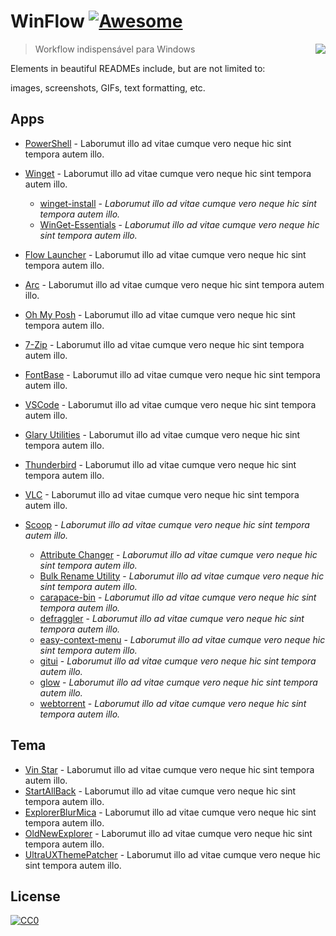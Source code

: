 
# WinFlow [![Awesome](https://cdn.jsdelivr.net/gh/sindresorhus/awesome@d7305f38d29fed78fa85652e3a63e154dd8e8829/media/badge.svg)](https://github.com/sindresorhus/awesome#readme)

> Workflow indispensável para Windows
> <img src="icon.png" align="right"/>

Elements in beautiful READMEs include, but are not limited to:

images, screenshots, GIFs, text formatting, etc.

## Apps

- [PowerShell](https://learn.microsoft.com/pt-br/powershell/) - Laborumut illo ad vitae cumque vero neque hic sint tempora autem illo.
- [Winget](https://learn.microsoft.com/pt-br/windows/package-manager/winget/) - Laborumut illo ad vitae cumque vero neque hic sint tempora autem illo.
    - [winget-install](https://github.com/asheroto/winget-install) - *Laborumut illo ad vitae cumque vero neque hic sint tempora autem illo.*
    - [WinGet-Essentials](https://github.com/jjcarrier/PS-WinGet-Essentials) - *Laborumut illo ad vitae cumque vero neque hic sint tempora autem illo.*

- [Flow Launcher](https://www.flowlauncher.com/) - Laborumut illo ad vitae cumque vero neque hic sint tempora autem illo.
- [Arc](https://arc.net/) - Laborumut illo ad vitae cumque vero neque hic sint tempora autem illo.
- [Oh My Posh](https://ohmyposh.dev/) - Laborumut illo ad vitae cumque vero neque hic sint tempora autem illo.
- [7-Zip](https://7-zip.org/) - Laborumut illo ad vitae cumque vero neque hic sint tempora autem illo.
- [FontBase](https://fontba.se/) - Laborumut illo ad vitae cumque vero neque hic sint tempora autem illo.
- [VSCode](https://code.visualstudio.com/) - Laborumut illo ad vitae cumque vero neque hic sint tempora autem illo.
- [Glary Utilities](https://www.glarysoft.com/) - Laborumut illo ad vitae cumque vero neque hic sint tempora autem illo.
- [Thunderbird](https://www.thunderbird.net/pt-BR/) - Laborumut illo ad vitae cumque vero neque hic sint tempora autem illo.
- [VLC](https://www.videolan.org/vlc/) - Laborumut illo ad vitae cumque vero neque hic sint tempora autem illo.

- [Scoop](https://github.com/ThomasNieto/Scoop) - *Laborumut illo ad vitae cumque vero neque hic sint tempora autem illo.*
    - [Attribute Changer](https://www.petges.lu/) - *Laborumut illo ad vitae cumque vero neque hic sint tempora autem illo.*
    - [Bulk Rename Utility](https://www.bulkrenameutility.co.uk/) - *Laborumut illo ad vitae cumque vero neque hic sint tempora autem illo.*
    - [carapace-bin](https://carapace-sh.github.io/carapace-bin/carapace-bin.html) - *Laborumut illo ad vitae cumque vero neque hic sint tempora autem illo.*
    - [defraggler](https://www.ccleaner.com/defraggler) - *Laborumut illo ad vitae cumque vero neque hic sint tempora autem illo.*
    - [easy-context-menu](https://www.sordum.org/7615/easy-context-menu-v1-6/) - *Laborumut illo ad vitae cumque vero neque hic sint tempora autem illo.*
    - [gitui](https://github.com/extrawurst/gitui) - *Laborumut illo ad vitae cumque vero neque hic sint tempora autem illo.*
    - [glow](https://github.com/charmbracelet/glow) - *Laborumut illo ad vitae cumque vero neque hic sint tempora autem illo.*
    - [webtorrent](https://webtorrent.io/desktop/) - *Laborumut illo ad vitae cumque vero neque hic sint tempora autem illo.*


## Tema

- [Vin Star](https://www.vinstartheme.com/) - Laborumut illo ad vitae cumque vero neque hic sint tempora autem illo.
- [StartAllBack](https://www.startallback.com/) - Laborumut illo ad vitae cumque vero neque hic sint tempora autem illo.
- [ExplorerBlurMica](https://github.com/Maplespe/ExplorerBlurMica) - Laborumut illo ad vitae cumque vero neque hic sint tempora autem illo.
- [OldNewExplorer](https://www.majorgeeks.com/files/details/oldnewexplorer.html) - Laborumut illo ad vitae cumque vero neque hic sint tempora autem illo.
- [UltraUXThemePatcher](https://www.ultrauxthemepatcher.com/pt/) - Laborumut illo ad vitae cumque vero neque hic sint tempora autem illo.

## License

[![CC0](https://licensebuttons.net/p/zero/1.0/88x31.png)](https://creativecommons.org/publicdomain/zero/1.0/)

